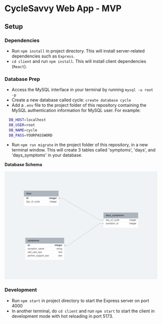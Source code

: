 # CycleSavvy Web App - MVP

## Setup

### Dependencies

- Run `npm install` in project directory. This will install server-related dependencies such as `Express`.
- `cd client` and run `npm install`. This will install client dependencies (`React`).

### Database Prep

- Access the MySQL interface in your terminal by running `mysql -u root -p`
- Create a new database called cycle: `create database cycle`
- Add a `.env` file to the project folder of this repository containing the MySQL authentication information for MySQL user. For example:

```bash
  DB_HOST=localhost
  DB_USER=root
  DB_NAME=cycle
  DB_PASS=YOURPASSWORD
```

- Run `npm run migrate` in the project folder of this repository, in a new terminal window. This will create 3 tables called 'symptoms', 'days', and 'days_symptoms' in your database.

**Database Schema**

![Database Schema](mvp-db-schema.png)

### Development

- Run `npm start` in project directory to start the Express server on port 4000
- In another terminal, do `cd client` and run `npm start` to start the client in development mode with hot reloading in port 5173.
